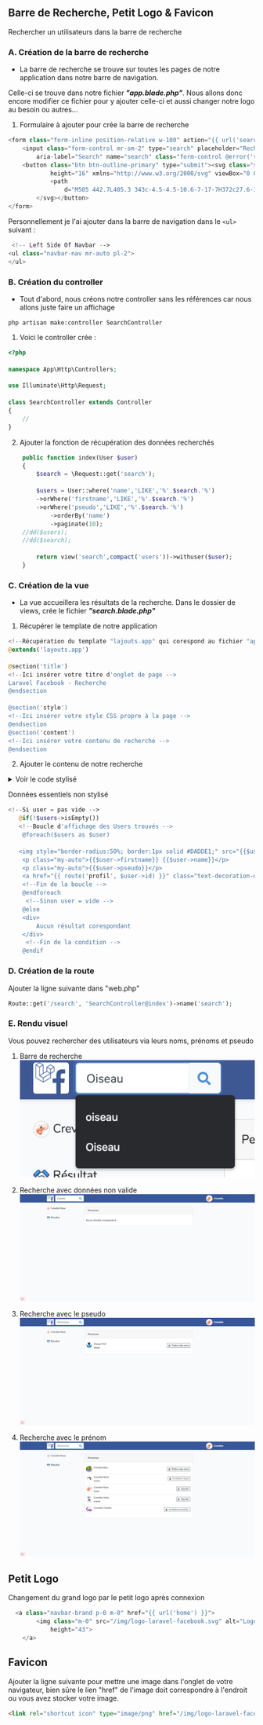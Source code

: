 ## Barre de Recherche, Petit Logo & Favicon

Rechercher un utilisateurs dans la barre de recherche

### A. Création de la barre de recherche 

- La barre de recherche se trouve sur toutes les pages de notre application dans notre barre de navigation.

Celle-ci se trouve dans notre fichier _**"app.blade.php"**_. Nous allons donc encore modifier ce fichier pour y ajouter celle-ci et aussi changer notre logo au besoin ou autres...

1. Formulaire à ajouter pour crée la barre de recherche
```php
<form class="form-inline position-relative w-100" action="{{ url('search') }}" method="GET">
    <input class="form-control mr-sm-2" type="search" placeholder="Rechercher"
        aria-label="Search" name="search" class="form-control @error('search') is-invalid @enderror">
    <button class="btn btn-outline-primary" type="submit"><svg class="svg-search" width="16"
            height="16" xmlns="http://www.w3.org/2000/svg" viewBox="0 0 512 512">
            <path
                d="M505 442.7L405.3 343c-4.5-4.5-10.6-7-17-7H372c27.6-35.3 44-79.7 44-128C416 93.1 322.9 0 208 0S0 93.1 0 208s93.1 208 208 208c48.3 0 92.7-16.4 128-44v16.3c0 6.4 2.5 12.5 7 17l99.7 99.7c9.4 9.4 24.6 9.4 33.9 0l28.3-28.3c9.4-9.4 9.4-24.6.1-34zM208 336c-70.7 0-128-57.2-128-128 0-70.7 57.2-128 128-128 70.7 0 128 57.2 128 128 0 70.7-57.2 128-128 128z" />
        </svg></button>
</form>
```

Personnellement je l'ai ajouter dans la barre de navigation dans le `<ul>` suivant :
```php
 <!-- Left Side Of Navbar -->
<ul class="navbar-nav mr-auto pl-2">
</ul>
```
### B. Création du controller
-   Tout d'abord, nous créons notre controller sans les références car nous allons juste faire un affichage

```
php artisan make:controller SearchController
```

1. Voici le controller crée :
```php
<?php

namespace App\Http\Controllers;

use Illuminate\Http\Request;

class SearchController extends Controller
{
    //
}
```

2. Ajouter la fonction de récupération des données recherchés
```php
    public function index(User $user)
    {
        $search = \Request::get('search');  

        $users = User::where('name','LIKE','%'.$search.'%')
        ->orWhere('firstname','LIKE','%'.$search.'%')
        ->orWhere('pseudo','LIKE','%'.$search.'%')
            ->orderBy('name')
            ->paginate(10);
    //dd($users);
    //dd($search);

        return view('search',compact('users'))->withuser($user);
    }
```

### C. Création de la vue
- La vue accueillera les résultats de la recherche.
Dans le dossier de views, crée le fichier _**"search.blade.php"**_

1. Récupérer le template de notre application
```php
<!--Récupération du template "lajouts.app" qui corespond au fichier "app.blade.php" -->
@extends('layouts.app')

@section('title')
<!--Ici insérer votre titre d'onglet de page -->
Laravel Facebook - Recherche
@endsection

@section('style')
<!--Ici insérer votre style CSS propre à la page -->
@endsection
@section('content')
<!--Ici insérer votre contenu de recherche -->
@endsection
```

2. Ajouter le contenu de notre recherche
<details>
<summary>Voir le code stylisé</summary>

```php
<div class="container">
    <div class="row justify-content-center">
        <div class="col-md-12">
            @if(session()->has('ok'))
            <div class="alert alert-success alert-dismissible">{!! session('ok') !!}</div>
            @endif

            <div class="d-flex">
                <div class="" style="width:20%;">
                    <a href="{{ route('profil', Auth::user()->id) }}" class="text-decoration-none text-dark m-auto">
                        <p class="">
                            <img style="border-radius:50%; border:1px solid #DADDE1;" src="{{Auth::user()->avatar}}"
                                alt="" width="20"> {{Auth::user()->firstname}} {{Auth::user()->name}}
                        </p>
                    </a>
                    <div class="m-2">
                        <hr style="opacity:0;">
                    </div>
                    <p><img src="/img/result.png" alt="" width="20"> Résultat</p>
                </div>
                <div class="mx-2" style="width:60%;">
                    <div class="card">
                        <div class="card-header">Personnes</div>
                        <div class="card-body p-2 my-2">
                            @if ($errors->any())
                            <div class="alert alert-danger">
                                <ul>
                                    @foreach ($errors->all() as $error)
                                    <li>{{ $error }}</li>
                                    @endforeach
                                </ul>
                            </div>
                            @endif
                            @if(!$users->isEmpty())
                            @foreach($users as $user)

                            <div class="d-flex my-2">
                                <a href="{{ route('profil', $user->id) }}" class="text-decoration-none text-dark">
                                    <div class="mr-2"><img style="border-radius:50%; border:1px solid #DADDE1;"
                                            src="{{$user->getAvatar()}}" alt="" width="40">
                                    </div>
                                </a>
                                <a href="{{ route('profil', $user->id) }}" class="text-decoration-none text-dark">
                                    <p class="my-auto">{{$user->firstname}} {{$user->name}}</p>
                                    <p class="my-auto">{{$user->pseudo}}</p>
                                </a>
                                <div class="p-2 ml-auto">
                                    @switch(Auth::user())
                                    @case ($user->isFriend(Auth::user()) == 0 &&
                                    Auth::user()->demandeAmis($user) == 1 &&
                                    Auth::user()->demandeRecu($user) == 1)
                                    <a class="text-decoration-none text-dark"
                                        href="{{ route('profil.amisAdd', $user->id)}}" role="button"
                                        aria-pressed="true">
                                        <div class="border border-dark">
                                            <div class="bg-light d-flex m-auto">
                                                <div class="ml-2">
                                                    <img src="/img/user-add.png" alt="" width="12" height="12">
                                                </div>
                                                <p class="my-auto mx-2">Ajouter</p>
                                            </div>
                                        </div>
                                    </a>
                                    @break
                                    @case (Auth::user()->demandeAmis($user) == 1)
                                    <div class="border border-dark" style="width:160px;">
                                        <div class="bg-light d-flex m-auto">
                                            <div class="ml-2">
                                                <img src="/img/user-invit.png" alt="" width="12" height="12">
                                            </div>
                                            <p class="my-auto mx-2 text-secondary">Invitation envoyée
                                            </p>
                                        </div>
                                    </div>
                                    @break
                                    @case (Auth::user()->demandeRecu($user) == 1)
                                    <div class="border border-dark">
                                        <div class="bg-light d-flex m-auto">
                                            <div class="ml-2">
                                                <img src="/img/user-recu.png" alt="" width="12" height="12">
                                            </div>
                                            <p class="my-auto mx-2 text-secondary">Invitation reçue</p>
                                        </div>
                                    </div>
                                    @break
                                    @case (Auth::user()->isFriend($user) == 1)
                                    <a class="text-decoration-none text-dark"
                                        href="{{ route('profil.amisDelete', $user->id)}}" role="button"
                                        aria-pressed="true">
                                        <div class="border border-dark">
                                            <div class="bg-light d-flex m-auto">
                                                <div class="ml-2">
                                                    <img src="/img/user-supp.png" alt="" width="12" height="12">
                                                </div>
                                                <p class="my-auto mx-2">Retirer des amis</p>
                                            </div>
                                        </div>
                                    </a>
                                    @break
                                    @default
                                    <a class="text-decoration-none text-dark"
                                        href="{{ route('profil.amisAdd', $user->id)}}" role="button"
                                        aria-pressed="true">
                                        <div class="border border-dark">
                                            <div class="bg-light d-flex m-auto">
                                                <div class="ml-2">
                                                    <img src="/img/user-add.png" alt="" width="12" height="12">
                                                </div>
                                                <p class="my-auto mx-2">Ajouter</p>
                                            </div>
                                        </div>
                                    </a>
                                    @break
                                    @endswitch
                                </div>
                            </div>
                            <div class="mx-2">
                                <hr class="m-1 p-0">
                            </div>

                            @endforeach
                            @else
                            <div class="d-flex my-2">
                                Aucun résultat corespondant
                            </div>
                            @endif
                        </div>
                    </div>

                </div>

            </div>
        </div>
    </div>
```
</details>

Données essentiels non stylisé
```php
<!--Si user = pas vide -->
   @if(!$users->isEmpty())
   <!--Boucle d'affichage des Users trouvés -->
    @foreach($users as $user)

   <img style="border-radius:50%; border:1px solid #DADDE1;" src="{{$user->getAvatar()}}" alt="" width="40">
    <p class="my-auto">{{$user->firstname}} {{$user->name}}</p>
    <p class="my-auto">{{$user->pseudo}}</p>
    <a href="{{ route('profil', $user->id) }}" class="text-decoration-none text-dark">Voir le profil</a>
    <!--Fin de la boucle -->   
    @endforeach
     <!--Sinon user = vide -->
    @else
    <div>
        Aucun résultat corespondant
    </div>
     <!--Fin de la condition -->
    @endif
```

### D. Création de la route

Ajouter la ligne suivante dans "web.php"
```php
Route::get('/search', 'SearchController@index')->name('search');
 ```

### E. Rendu visuel
Vous pouvez rechercher des utilisateurs via leurs noms, prénoms et pseudo

1. Barre de recherche
  ![Barre de recherche style](screens/FBL-search.png)

2. Recherche avec données non valide
  ![Barre de recherche vide](screens/FBL-barre-navigation-search-vide.png)

3. Recherche avec le pseudo
  ![Barre de recherche via Pseudo](screens/FBL-barre-navigation-search1.png)

4. Recherche avec le prénom
  ![Barre de recherche via Prénom](screens/FBL-barre-navigation-search.png)

## Petit Logo

Changement du grand logo par le petit logo après connexion
```php
  <a class="navbar-brand p-0 m-0" href="{{ url('home') }}">
        <img class="m-0" src="/img/logo-laravel-facebook.svg" alt="Logo Laravel Facebook" width="43"
            height="43">
    </a>
```

## Favicon

Ajouter la ligne suivante pour mettre une image dans l'onglet de votre navigateur, bien sûre le lien "href" de l'image doit correspondre à l'endroit ou vous avez stocker votre image.

```html
<link rel="shortcut icon" type="image/png" href="/img/logo-laravel-facebook.svg" />
```